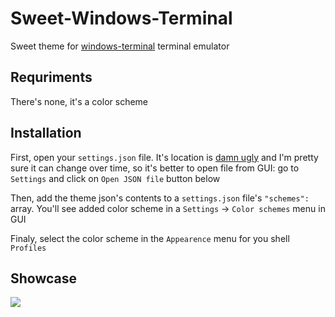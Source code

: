 # Sweet-Windows-Terminal

Sweet theme for [windows-terminal](https://github.com/microsoft/terminal) terminal emulator

## Requriments

There's none, it's a color scheme

## Installation

First, open your `settings.json` file. It's location is [damn ugly](https://stackoverflow.com/questions/63101571/where-is-the-windows-terminal-settings-location) and I'm pretty sure it can change over time, so it's better to open file from GUI: go to `Settings` and click on `Open JSON file` button below

Then, add the theme json's contents to a `settings.json` file's `"schemes":` array. You'll see added color scheme in a `Settings` -> `Color schemes` menu in GUI

Finaly, select the color scheme in the `Appearence` menu for you shell `Profiles`

## Showcase

<!-- TODO: screenshot -->

![](assets/screenshot.png)
